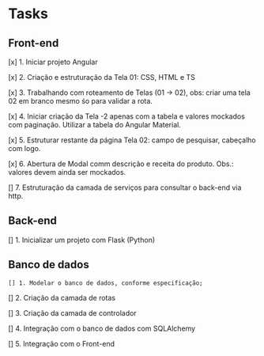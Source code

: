 # Tasks

## Front-end

  [x] 1. Iniciar projeto Angular

  [x] 2. Criação e estruturação da Tela 01: CSS, HTML e TS

  [x] 3. Trabalhando com roteamento de Telas (01 -> 02), obs: 
  criar uma tela 02 em branco mesmo śo para validar a rota.

  [x] 4. Iniciar criação da Tela -2 apenas com a tabela e valores mockados com paginação. Utilizar a tabela do Angular Material.

  [x] 5. Estruturar restante da página Tela 02: campo de pesquisar, cabeçalho com logo. 

  [x] 6. Abertura de Modal comm descrição e receita do produto. Obs.: valores devem ainda ser mockados.

  [] 7. Estruturação da camada de serviços para consultar o back-end via http.


## Back-end

  [] 1. Inicializar um projeto com Flask (Python)

  ## Banco de dados

    [] 1. Modelar o banco de dados, conforme especificação;
  
  [] 2. Criação da camada de rotas

  [] 3. Criação da camada de controlador

  [] 4. Integração com o banco de dados com SQLAlchemy

  [] 5. Integração com o Front-end





